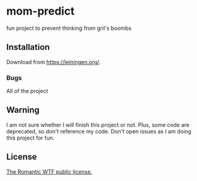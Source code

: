 # mom-predict

fun project to prevent thinking from gril's boombs

## Installation

Download from https://leiningen.org/.


### Bugs

All of the project

## Warning

I am not sure whether I will finish this project or not. Plus, some code are deprecated, so don't reference my code.
Don't open issues as I am doing this project for fun.


## License

[The Romantic WTF public license.](https://github.com/pygy/The-Romantic-WTF-Public-License)